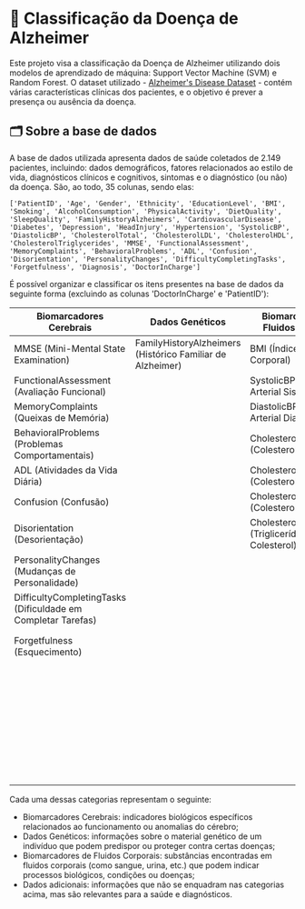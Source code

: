 # 🧠 Classificação da Doença de Alzheimer

Este projeto visa a classificação da Doença de Alzheimer utilizando dois modelos de aprendizado de máquina: Support Vector Machine (SVM) e Random Forest. O dataset utilizado - [Alzheimer's Disease Dataset](https://www.kaggle.com/datasets/rabieelkharoua/alzheimers-disease-dataset) - contém várias características clínicas dos pacientes, e o objetivo é prever a presença ou ausência da doença.

## 🗂️ Sobre a base de dados

A base de dados utilizada apresenta dados de saúde coletados de 2.149 pacientes, incluindo: dados demográficos, fatores relacionados ao estilo de vida, diagnósticos clínicos e cognitivos, sintomas e o diagnóstico (ou não) da doença. São, ao todo, 35 colunas, sendo elas:

```
['PatientID', 'Age', 'Gender', 'Ethnicity', 'EducationLevel', 'BMI', 'Smoking', 'AlcoholConsumption', 'PhysicalActivity', 'DietQuality', 'SleepQuality', 'FamilyHistoryAlzheimers', 'CardiovascularDisease', 'Diabetes', 'Depression', 'HeadInjury', 'Hypertension', 'SystolicBP', 'DiastolicBP', 'CholesterolTotal', 'CholesterolLDL', 'CholesterolHDL', 'CholesterolTriglycerides', 'MMSE', 'FunctionalAssessment', 'MemoryComplaints', 'BehavioralProblems', 'ADL', 'Confusion', 'Disorientation', 'PersonalityChanges', 'DifficultyCompletingTasks', 'Forgetfulness', 'Diagnosis', 'DoctorInCharge']
```

É possível organizar e classificar os itens presentes na base de dados da seguinte forma (excluindo as colunas 'DoctorInCharge' e 'PatientID'):

| Biomarcadores Cerebrais                                      | Dados Genéticos                                           | Biomarcadores de Fluidos Corporais                      | Dados adicionais                              |
| ------------------------------------------------------------ | --------------------------------------------------------- | ------------------------------------------------------- | --------------------------------------------- |
| MMSE (Mini-Mental State Examination)                         | FamilyHistoryAlzheimers (Histórico Familiar de Alzheimer) | BMI (Índice de Massa Corporal)                          | Age (Idade)                                   |
| FunctionalAssessment (Avaliação Funcional)                   |                                                           | SystolicBP (Pressão Arterial Sistólica)                 | Gender (Gênero)                               |
| MemoryComplaints (Queixas de Memória)                        |                                                           | DiastolicBP (Pressão Arterial Diastólica)               | Ethnicity (Etnia)                             |
| BehavioralProblems (Problemas Comportamentais)               |                                                           | CholesterolTotal (Colesterol Total)                     | EducationLevel (Nível de Educação)            |
| ADL (Atividades da Vida Diária)                              |                                                           | CholesterolLDL (Colesterol LDL)                         | Smoking (Tabagismo)                           |
| Confusion (Confusão)                                         |                                                           | CholesterolHDL (Colesterol HDL)                         | AlcoholConsumption (Consumo de Álcool)        |
| Disorientation (Desorientação)                               |                                                           | CholesterolTriglycerides (Triglicerídeos do Colesterol) | PhysicalActivity (Atividade Física)           |
| PersonalityChanges (Mudanças de Personalidade)               |                                                           |                                                         | DietQuality (Qualidade da Dieta)              |
| DifficultyCompletingTasks (Dificuldade em Completar Tarefas) |                                                           |                                                         | SleepQuality (Qualidade do Sono)              |
| Forgetfulness (Esquecimento)                                 |                                                           |                                                         | CardiovascularDisease (Doença Cardiovascular) |
|                                                              |                                                           |                                                         | Diabetes (Diabetes)                           |
|                                                              |                                                           |                                                         | Depression (Depressão)                        |
|                                                              |                                                           |                                                         | HeadInjury (Lesão na Cabeça)                  |
|                                                              |                                                           |                                                         | Hypertension (Hipertensão)                    |
|                                                              |                                                           |                                                         | Diagnosis (Diagnóstico)                       |

Cada uma dessas categorias representam o seguinte:

- Biomarcadores Cerebrais: indicadores biológicos específicos relacionados ao funcionamento ou anomalias do cérebro;
- Dados Genéticos: informações sobre o material genético de um indivíduo que podem predispor ou proteger contra certas doenças;
- Biomarcadores de Fluidos Corporais: substâncias encontradas em fluidos corporais (como sangue, urina, etc.) que podem indicar processos biológicos, condições ou doenças;
- Dados adicionais: informações que não se enquadram nas categorias acima, mas são relevantes para a saúde e diagnósticos.
